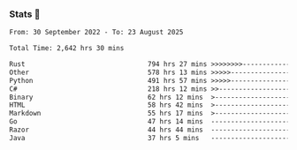 ### Stats 👋
<!--START_SECTION:waka-->

```txt
From: 30 September 2022 - To: 23 August 2025

Total Time: 2,642 hrs 30 mins

Rust                               794 hrs 27 mins >>>>>>>>-----------------   30.06 %
Other                              578 hrs 13 mins >>>>>--------------------   21.88 %
Python                             491 hrs 57 mins >>>>>--------------------   18.62 %
C#                                 218 hrs 12 mins >>-----------------------   08.26 %
Binary                             62 hrs 12 mins  >------------------------   02.35 %
HTML                               58 hrs 42 mins  >------------------------   02.22 %
Markdown                           55 hrs 17 mins  >------------------------   02.09 %
Go                                 47 hrs 14 mins  -------------------------   01.79 %
Razor                              44 hrs 44 mins  -------------------------   01.69 %
Java                               37 hrs 5 mins   -------------------------   01.40 %
```

<!--END_SECTION:waka-->

<!--
**buhaytza2005/buhaytza2005** is a ✨ _special_ ✨ repository because its `README.md` (this file) appears on your GitHub profile.

Here are some ideas to get you started:

- 🔭 I’m currently working on ...
- 🌱 I’m currently learning ...
- 👯 I’m looking to collaborate on ...
- 🤔 I’m looking for help with ...
- 💬 Ask me about ...
- 📫 How to reach me: ...
- 😄 Pronouns: ...
- ⚡ Fun fact: ...
-->



